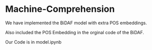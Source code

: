 # Machine-Comprehension

We have implemented the BiDAF model with extra POS embeddings.

Also included the POS Embedding in the orginal code of the BiDAF.

Our Code is in model.ipynb

